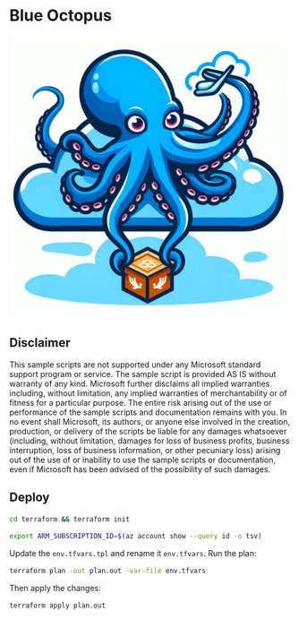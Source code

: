 # Blue Octopus

![Logo](docs/logo.jpg)

## Disclaimer

This sample scripts are not supported under any Microsoft standard support program or service. The sample script is provided AS IS without warranty of any kind. Microsoft further disclaims all implied warranties including, without limitation, any implied warranties of merchantability or of fitness for a particular purpose. The entire risk arising out of the use or performance of the sample scripts and documentation remains with you. In no event shall Microsoft, its authors, or anyone else involved in the creation, production, or delivery of the scripts be liable for any damages whatsoever (including, without limitation, damages for loss of business profits, business interruption, loss of business information, or other pecuniary loss) arising out of the use of or inability to use the sample scripts or documentation, even if Microsoft has been advised of the possibility of such damages.

## Deploy

```bash
cd terraform && terraform init
```

```bash
export ARM_SUBSCRIPTION_ID=$(az account show --query id -o tsv)
```

Update the `env.tfvars.tpl` and rename it `env.tfvars`. Run the plan:

```bash
terraform plan -out plan.out -var-file env.tfvars
```

Then apply the changes:

```bash
terraform apply plan.out
```
